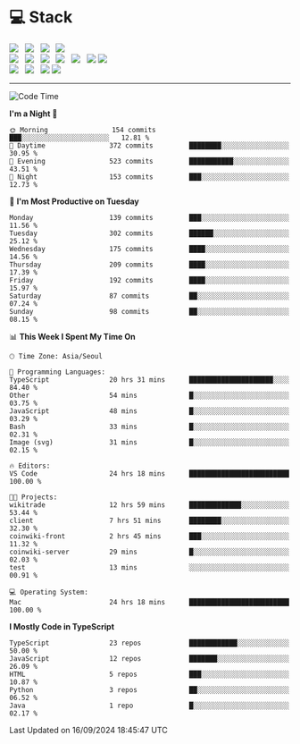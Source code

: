 <h1>💻 Stack</h1>
<div>
 <!-- badge : https://shields.io/ -->
 <!-- icon : https://simpleicons.org/?q=Get -->
 <img src="https://img.shields.io/badge/HTML5-e74c3c?style=flat-square&logo=HTML5&logoColor=white"/> &nbsp 
 <img src="https://img.shields.io/badge/CSS3-0A84FF?style=flat-square&logo=CSS3&logoColor=white"/> &nbsp 
 <img src="https://img.shields.io/badge/JavaScript-FFCD11?style=flat-square&logo=JavaScript&logoColor=white"/> &nbsp 
 <img src="https://img.shields.io/badge/TypeScript-3075C0?style=flat-square&logo=TypeScript&logoColor=white"/>
 <br/>
 <img src="https://img.shields.io/badge/Next-000000?style=flat-square&logo=nextdotjs&logoColor=white"/> &nbsp 
 <img src="https://img.shields.io/badge/React-00BCF6?style=flat-square&logo=React&logoColor=white"/> &nbsp 
 <img src="https://img.shields.io/badge/Redux-764ABC?style=flat-square&logo=Redux&logoColor=white"/> &nbsp
 <img src="https://img.shields.io/badge/Recoil-3578E5?style=flat-square&logo=recoil&logoColor=white"/> &nbsp
 <img src="https://img.shields.io/badge/React-Query-FF4154?style=flat-square&logo=reactquery&logoColor=white"/> &nbsp 
 <img src="https://img.shields.io/badge/styled%2Dcomponents-DB7093?style=flat-square&logo=styled%2Dcomponents&logoColor=white"/>
 <img src="https://img.shields.io/badge/CSS Modules-000000?style=flat-square&logo=CSS Modules&logoColor=white"/> &nbsp 
 <br/>
 <img src="https://img.shields.io/badge/Node-339933?style=flat-square&logo=Node.js&logoColor=white"/> &nbsp 
 <img src="https://img.shields.io/badge/Express-000000?style=flat-square&logo=Express&logoColor=white"/> &nbsp 
 <img src="https://img.shields.io/badge/MongoDB-47A248?style=flat-square&logo=MongoDB&logoColor=white"/>
 <img src="https://img.shields.io/badge/MariaDB-003545?style=flat-square&logo=mariadb&logoColor=white"/>
</div>

<hr>

<!--START_SECTION:waka-->
![Code Time](http://img.shields.io/badge/Code%20Time-1%2C313%20hrs%2059%20mins-blue)

**I'm a Night 🦉** 

```text
🌞 Morning                154 commits         ███░░░░░░░░░░░░░░░░░░░░░░   12.81 % 
🌆 Daytime                372 commits         ████████░░░░░░░░░░░░░░░░░   30.95 % 
🌃 Evening                523 commits         ███████████░░░░░░░░░░░░░░   43.51 % 
🌙 Night                  153 commits         ███░░░░░░░░░░░░░░░░░░░░░░   12.73 % 
```
📅 **I'm Most Productive on Tuesday** 

```text
Monday                   139 commits         ███░░░░░░░░░░░░░░░░░░░░░░   11.56 % 
Tuesday                  302 commits         ██████░░░░░░░░░░░░░░░░░░░   25.12 % 
Wednesday                175 commits         ████░░░░░░░░░░░░░░░░░░░░░   14.56 % 
Thursday                 209 commits         ████░░░░░░░░░░░░░░░░░░░░░   17.39 % 
Friday                   192 commits         ████░░░░░░░░░░░░░░░░░░░░░   15.97 % 
Saturday                 87 commits          ██░░░░░░░░░░░░░░░░░░░░░░░   07.24 % 
Sunday                   98 commits          ██░░░░░░░░░░░░░░░░░░░░░░░   08.15 % 
```


📊 **This Week I Spent My Time On** 

```text
🕑︎ Time Zone: Asia/Seoul

💬 Programming Languages: 
TypeScript               20 hrs 31 mins      █████████████████████░░░░   84.40 % 
Other                    54 mins             █░░░░░░░░░░░░░░░░░░░░░░░░   03.75 % 
JavaScript               48 mins             █░░░░░░░░░░░░░░░░░░░░░░░░   03.29 % 
Bash                     33 mins             █░░░░░░░░░░░░░░░░░░░░░░░░   02.31 % 
Image (svg)              31 mins             █░░░░░░░░░░░░░░░░░░░░░░░░   02.15 % 

🔥 Editors: 
VS Code                  24 hrs 18 mins      █████████████████████████   100.00 % 

🐱‍💻 Projects: 
wikitrade                12 hrs 59 mins      █████████████░░░░░░░░░░░░   53.44 % 
client                   7 hrs 51 mins       ████████░░░░░░░░░░░░░░░░░   32.30 % 
coinwiki-front           2 hrs 45 mins       ███░░░░░░░░░░░░░░░░░░░░░░   11.32 % 
coinwiki-server          29 mins             █░░░░░░░░░░░░░░░░░░░░░░░░   02.03 % 
test                     13 mins             ░░░░░░░░░░░░░░░░░░░░░░░░░   00.91 % 

💻 Operating System: 
Mac                      24 hrs 18 mins      █████████████████████████   100.00 % 
```

**I Mostly Code in TypeScript** 

```text
TypeScript               23 repos            ████████████░░░░░░░░░░░░░   50.00 % 
JavaScript               12 repos            ███████░░░░░░░░░░░░░░░░░░   26.09 % 
HTML                     5 repos             ███░░░░░░░░░░░░░░░░░░░░░░   10.87 % 
Python                   3 repos             ██░░░░░░░░░░░░░░░░░░░░░░░   06.52 % 
Java                     1 repo              █░░░░░░░░░░░░░░░░░░░░░░░░   02.17 % 
```




 Last Updated on 16/09/2024 18:45:47 UTC
<!--END_SECTION:waka-->
